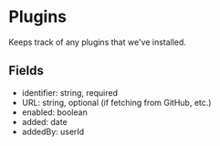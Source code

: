 Plugins
=======

Keeps track of any plugins that we've installed.

Fields
------

 - identifier: string, required
 - URL: string, optional (if fetching from GitHub, etc.)
 - enabled: boolean
 - added: date
 - addedBy: userId
